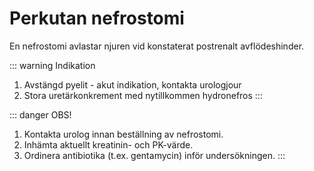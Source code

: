 # Perkutan nefrostomi

En nefrostomi avlastar njuren vid konstaterat postrenalt avflödeshinder. 

::: warning Indikation
1. Avstängd pyelit - akut indikation, kontakta urologjour
2. Stora uretärkonkrement med nytillkommen hydronefros
:::

::: danger OBS!
1. Kontakta urolog innan beställning av nefrostomi.
2. Inhämta aktuellt kreatinin- och PK-värde.
3. Ordinera antibiotika (t.ex. gentamycin) inför undersökningen.
:::

